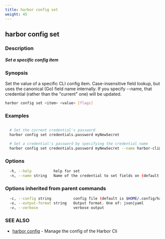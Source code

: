 ```yaml
---
title: harbor config set
weight: 45
---
```

## harbor config set

### Description

##### Set a specific config item

### Synopsis

Set the value of a specific CLI config item. 
Case-insensitive field lookup, but uses the canonical (Go) field name internally.
If you specify --name, that credential (rather than the "current" one) will be updated.

```sh
harbor config set <item> <value> [flags]
```

### Examples

```sh

  # Set the current credential's password
  harbor config set credentials.password myNewSecret

  # Set a credential's password by specifying the credential name
  harbor config set credentials.password myNewSecret --name harbor-cli@http://demo.goharbor.io

```

### Options

```sh
  -h, --help          help for set
  -n, --name string   Name of the credential to set fields on (default: the current credential)
```

### Options inherited from parent commands

```sh
  -c, --config string          config file (default is $HOME/.config/harbor-cli/config.yaml)
  -o, --output-format string   Output format. One of: json|yaml
  -v, --verbose                verbose output
```

### SEE ALSO

* [harbor config](harbor-config.md)	 - Manage the config of the Harbor Cli

